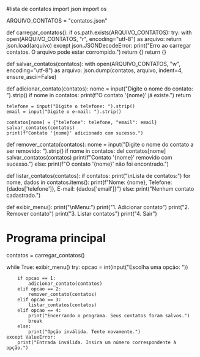 #lista de contatos
        import json
import os

ARQUIVO_CONTATOS = "contatos.json"

def carregar_contatos():
    if os.path.exists(ARQUIVO_CONTATOS):
        try:
            with open(ARQUIVO_CONTATOS, "r", encoding="utf-8") as arquivo:
                return json.load(arquivo)
        except json.JSONDecodeError:
            print("Erro ao carregar contatos. O arquivo pode estar corrompido.")
            return {}
    return {}

def salvar_contatos(contatos): 
    with open(ARQUIVO_CONTATOS, "w", encoding="utf-8") as arquivo:
        json.dump(contatos, arquivo, indent=4, ensure_ascii=False) 

def adicionar_contato(contatos):
    nome = input("Digite o nome do contato: ").strip()
    if nome in contatos:
        print(f"O contato '{nome}' já existe.")
        return
    
    telefone = input("Digite o telefone: ").strip()
    email = input("Digite o e-mail: ").strip()

    contatos[nome] = {"telefone": telefone, "email": email}
    salvar_contatos(contatos)
    print(f"Contato '{nome}' adicionado com sucesso.")

def remover_contato(contatos):
    nome = input("Digite o nome do contato a ser removido: ").strip()
    if nome in contatos:
        del contatos[nome]
        salvar_contatos(contatos)
        print(f"Contato '{nome}' removido com sucesso.")
    else:
        print(f"O contato '{nome}' não foi encontrado.")

def listar_contatos(contatos):
    if contatos:
        print("\nLista de contatos:")
        for nome, dados in contatos.items():
            print(f"Nome: {nome}, Telefone: {dados['telefone']}, E-mail: {dados['email']}")
    else:
        print("Nenhum contato cadastrado.")

def exibir_menu():
    print("\nMenu:")
    print("1. Adicionar contato")
    print("2. Remover contato")
    print("3. Listar contatos")
    print("4. Sair")

# Programa principal
contatos = carregar_contatos()

while True:
    exibir_menu()
    try:
        opcao = int(input("Escolha uma opção: "))    

        if opcao == 1:
            adicionar_contato(contatos)
        elif opcao == 2:
            remover_contato(contatos)
        elif opcao == 3:
            listar_contatos(contatos)
        elif opcao == 4:
            print("Encerrando o programa. Seus contatos foram salvos.")
            break
        else:
            print("Opção inválida. Tente novamente.")
    except ValueError:
        print("Entrada inválida. Insira um número correspondente à opção.")





